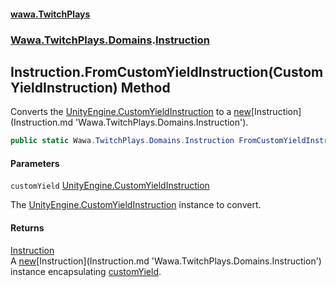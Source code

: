 #### [wawa.TwitchPlays](index.md 'index')
### [Wawa.TwitchPlays.Domains](Wawa.TwitchPlays.Domains.md 'Wawa.TwitchPlays.Domains').[Instruction](Instruction.md 'Wawa.TwitchPlays.Domains.Instruction')

## Instruction.FromCustomYieldInstruction(CustomYieldInstruction) Method

Converts the [UnityEngine.CustomYieldInstruction](https://docs.microsoft.com/en-us/dotnet/api/UnityEngine.CustomYieldInstruction 'UnityEngine.CustomYieldInstruction') to a [new](https://docs.microsoft.com/en-us/dotnet/csharp/language-reference/keywords/new 'https://docs.microsoft.com/en-us/dotnet/csharp/language-reference/keywords/new')[Instruction](Instruction.md 'Wawa.TwitchPlays.Domains.Instruction').

```csharp
public static Wawa.TwitchPlays.Domains.Instruction FromCustomYieldInstruction(CustomYieldInstruction customYield);
```
#### Parameters

<a name='Wawa.TwitchPlays.Domains.Instruction.FromCustomYieldInstruction(CustomYieldInstruction).customYield'></a>

`customYield` [UnityEngine.CustomYieldInstruction](https://docs.microsoft.com/en-us/dotnet/api/UnityEngine.CustomYieldInstruction 'UnityEngine.CustomYieldInstruction')

The [UnityEngine.CustomYieldInstruction](https://docs.microsoft.com/en-us/dotnet/api/UnityEngine.CustomYieldInstruction 'UnityEngine.CustomYieldInstruction') instance to convert.

#### Returns
[Instruction](Instruction.md 'Wawa.TwitchPlays.Domains.Instruction')  
A [new](https://docs.microsoft.com/en-us/dotnet/csharp/language-reference/keywords/new 'https://docs.microsoft.com/en-us/dotnet/csharp/language-reference/keywords/new')[Instruction](Instruction.md 'Wawa.TwitchPlays.Domains.Instruction') instance encapsulating [customYield](Instruction.FromCustomYieldInstruction(CustomYieldInstruction).md#Wawa.TwitchPlays.Domains.Instruction.FromCustomYieldInstruction(CustomYieldInstruction).customYield 'Wawa.TwitchPlays.Domains.Instruction.FromCustomYieldInstruction(CustomYieldInstruction).customYield').